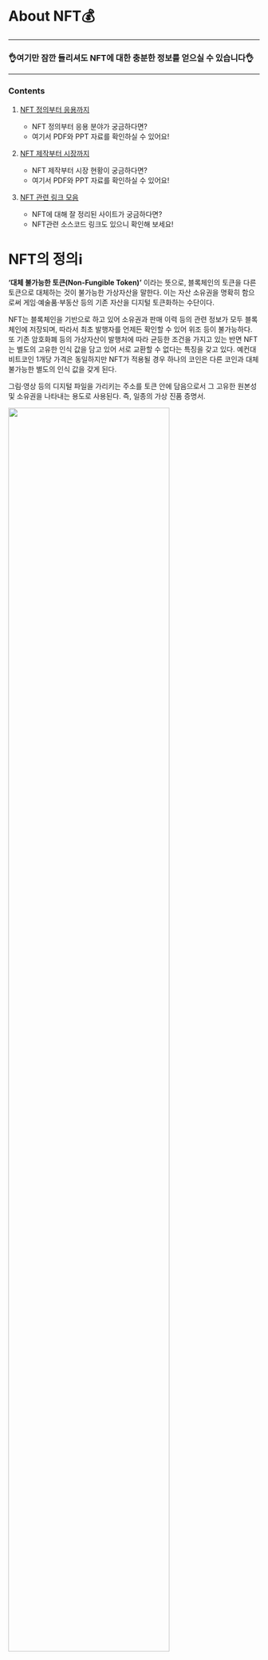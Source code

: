 # About NFT💰

***
### 👌여기만 잠깐 들리셔도 NFT에 대한 충분한 정보를 얻으실 수 있습니다👌


***

### Contents

1. [NFT 정의부터 응용까지](https://github.com/YouAndMeLink/About_NFT/tree/main/NFT%20%EC%A0%95%EC%9D%98%EB%B6%80%ED%84%B0%20%EC%9D%91%EC%9A%A9%EA%B9%8C%EC%A7%80)
    * NFT 정의부터 응용 분야가 궁금하다면?
    * 여기서 PDF와 PPT 자료를 확인하실 수 있어요!
 
2. [NFT 제작부터 시장까지](https://github.com/YouAndMeLink/About_NFT/tree/main/NFT%20%EC%A0%9C%EC%9E%91%EB%B6%80%ED%84%B0%20%EC%8B%9C%EC%9E%A5%EA%B9%8C%EC%A7%80)
   * NFT 제작부터 시장 현황이 궁금하다면?
   * 여기서 PDF와 PPT 자료를 확인하실 수 있어요!

3. [NFT 관련 링크 모음](https://github.com/YouAndMeLink/About_NFT/blob/main/NFT%20%EA%B4%80%EB%A0%A8%20%EB%A7%81%ED%81%AC%20%EB%AA%A8%EC%9D%8C.md)
   * NFT에 대해 잘 정리된 사이트가 궁금하다면?
   * NFT관련 소스코드 링크도 있으니 확인해 보세요!

# NFT의 정의ℹ️

**‘대체 불가능한 토큰(Non-Fungible Token)’** 이라는 뜻으로, 블록체인의 토큰을 다른 토큰으로 대체하는 것이 불가능한 가상자산을 말한다. 이는 자산 소유권을 명확히 함으로써 게임·예술품·부동산 등의 기존 자산을 디지털 토큰화하는 수단이다. 

NFT는 블록체인을 기반으로 하고 있어 소유권과 판매 이력 등의 관련 정보가 모두 블록체인에 저장되며, 따라서 최초 발행자를 언제든 확인할 수 있어 위조 등이 불가능하다. 또 기존 암호화폐 등의 가상자산이 발행처에 따라 균등한 조건을 가지고 있는 반면 NFT는 별도의 고유한 인식 값을 담고 있어 서로 교환할 수 없다는 특징을 갖고 있다. 예컨대 비트코인 1개당 가격은 동일하지만 NFT가 적용될 경우 하나의 코인은 다른 코인과 대체 불가능한 별도의 인식 값을 갖게 된다.

그림·영상 등의 디지털 파일을 가리키는 주소를 토큰 안에 담음으로서 그 고유한 원본성 및 소유권을 나타내는 용도로 사용된다. 즉, 일종의 가상 진품 증명서.

<img src="https://user-images.githubusercontent.com/86152185/172037861-b7ff5d71-7baa-46b6-bc15-b0f8f9b10238.png" width="80%" height="">

# 블록체인의 개념

블록체인(blockchain)은 **분산 컴퓨팅 기술 기반의 데이터 위변조 방지 기술**이다. 여러 대의 컴퓨터가 기록을 검증하여 해킹을 막는 구조로 되어있다.</br>

‘블록체인(Block Chain)’ 기술에서 블록(Block)에는 일정 시간 동안 확정된 거래 내역이 담긴다. 온라인에서 거래 내용이 담긴 블록이 형성되는 것이다. 거래 내역을 결정하는 주체는 사용자다. 이 블록은 네트워크에 있는 모든 참여자에게 전송된다. 참여자들은 해당 거래의 타당성 여부를 확인한다. 승인된 블록만이 기존 블록체인에 연결되면서 송금이 이루어진다. 신용 기반이 아니다. 시스템으로 네트워크를 구성, 제3자가 거래를 보증하지 않고도 거래 당사자끼리 가치를 교환할 수 있다는 것이 블록체인 구상이다.

블록체인 기술을 처음 고안한 사람은 ‘사토시나카모토’라는 개발자다. 이는 전자 화폐 시스템인 비트코인을 개발하면서 생긴 문제점을 해결하면서 나온 부산물로, 해당 기술을 통해 비트 코인은 5년 만에 시가총액으로 세계 100대 화폐 안에 들어갈 정도로 성장했다. 그는 ‘비트코인: P2P 전자화폐 시스템’이라는 논문에서 비트코인을 전적으로 거래 당사자 사이에서만 오가는 전자화폐로 정의했다. P2P(Peer to Peer) 네트워크를 이용해 이중 지불을 막아 준다는 것이다. 즉, P2P 네트워크를 통해 이중 지불을 막는 데 쓰이는 기술이 바로 블록체인이다.

</br>

<img src="https://user-images.githubusercontent.com/86152185/172052979-f1c278e9-8ec8-4fe4-8db2-f2a5b96dfd49.png" width="100%" height="">

<img src="https://mblogthumb-phinf.pstatic.net/MjAxODA0MTFfMjA1/MDAxNTIzNDE1MTAyNTQy.LFZvtZKGaNKeq_p6L2N0Puelsq-AAJ0eVIMgT_sx_Agg.d3FOS0rRkxN9VdPZo2OiJ7mIkG-HGgQX3TK4Ems7eocg.PNG.dhl_korea/%EB%B8%94%EB%A1%9D%EC%B2%B4%EC%9D%B8_%EC%9D%B4%EB%9E%80.png?type=w800" width="100%" height="">

# 특징

**1. 쉽게 추적된다.**
```
거래내역이 블록 체인에 공개적으로 기록되어 쉽게 추적 가능함
```
**2. 소유권 증명이 용이하다.**
```
누군가가 본인의 작품을 자신의 것이라 주장 한다면 디지털 소유권 증명을 통해 주장의 진위를 쉽게 가려 낼 수 있음
```
**3. 희소성을 입증할 수 있다.**
```
창작자가 원본에 대한 몇 개의 에디션을 발행 했는지 쉽게 알 수 있음
```
**4. 표준화 되어 있다.**
```
작품을 토큰화 하여 포맷 상의 차이로 발생가능한 문제를 사전에 방지
```
**5. 쉽게 거래할 수 있다.**
```
NFT 마켓 플레이스를 통해 쉽게 작품을 판매(전세계 사람들에게)
```
**6. 프로그래밍이 가능하다.**
```
예를 들어 작품이 시간의 흐름에 따라 자동으로 모습이 변하게 하고 싶다면 프로그래밍 가능한 파일을 통해 실행 가능함
```
**7. 상호운용적이다.**
```
NFT는 기본적으로 상호 운용 가능하게 설계되어 있으므로 NFT 작품 하나로 
게임, 영화, 광고 등등 여러 생태계를 넘나들며 사용 가능함
```
**8. 쉽게 분할할 수 있다.**
```
NFT 작품에 대한 소유권을 일정 수의 대체 가능한 토큰으로 나눠 일부만 팔거나 살 수 있음
(B2O 프로젝트, 니프텍스, 유니클리 플랫폼 등)
```
**9. (현금)유동성이 있다.**
```
토큰화 되지 않은 자산에 비해 수월하게 현금화 가능.
(NFT를 분할 하거나 빌려주는 방법 또는 비슷한 NFT들로 이루어진 바스켓이나 인덱스로 판매하는 방법 등)
```
**10. 사용자에 대한 보상이 용이하다.**
```
NFT 기반 게임을 플레이 하거나 플랫폼의 운영방식에 대해 의견을 피력하는 초기 사용자들에게
종종 해당 플랫폼 내에서 거래 가능한 토큰을 수여함으로써 보상을 해줌
```

---

기존의 파일들은 데이터로만 이루어져 있었기 때문에 쉽게 무단 복제가 가능했으며, DRM을 이용한 복제 방지 기술 또한 결국 이를 유통하는 중앙화된 관리서버가 존재했기 때문에 엄밀히 말해 완전히 독립된 개인의 소유라고 보기에는 어려운 점이 있었다.

이와 대조적으로 NFT는 블록체인 기술을 이용해 누구의 통제도 받지 않으며 복제 불가능한 고유성을 가지고 있기 때문에 희소성을 온전히 인정받을 수 있으며, 상대적으로 훨씬 안전하다는 차이점이 있다. 이로 인해 각종 예술품들을 위시한 다양한 디지털 자산들이 NFT로 생산되고 거래가 이루어지기 시작하는 중이다.

NFT 자산 거래는 일반적으로 NFT 플랫폼에서 암호화폐인 이더리움을 이용한 경매형식으로 이루어진다. 이더리움 외에도 몇 가지 암호화폐가 이용되는데, 세계 최대의 NFT 거래소인 오픈씨(Opensea)에서는 클레이튼, 폴리곤, 솔라나로 거래가 가능하며, 니어프로토콜, 아발란체, 알고랜드, 팬텀 등 후발 주자들도 각자의 기술을 이용한 NFT를 발행하고 있으며 이런 암호화폐를 사용할 수 있는 소규모 거래소들도 하나둘씩 나오고 있는 추세이다. 이외에도 수많은 암호화폐들이 NFT 거래시장에 뛰어들고 있다. 이렇게 암호화폐 업체들이 NFT에 뛰어드는 이유를 냉정히 말하자면 우리 생활 속에서 암호화폐를 이용할 일이 거의 없기 때문이지만, 어쨌든 NFT는 암호화폐들을 사용할 수 있는 대표적인 분야로 자리잡았다. 현재로서는 이더리움 거래량이 압도적이며, 생태계를 거의 꽉 잡고 있다고 해도 무방하다.

이렇게 NFT는 암호화폐로 거래하므로 암호화폐 가격의 영향을 받는다. 즉, NFT에 투자하는 것은 코인과 NFT에 동시에 롱(매수) 포지션을 잡게 되는 것이다. 이 때문에 자산으로서 장점과 단점을 동시에 가지는데, 가령 암호화폐와 NFT의 가격이 동시에 오른다면 복리에 가까운 이득을 얻게 되지만 반대로 암호화폐와 NFT의 가격이 동시에 떨어지게 된다면 일반적인 코인 거래보다 큰 손해를 보게 된다. 둘 중 하나만 오르고, 하나가 떨어진다면 등락폭에 따라서 이득 및 손실을 계산해야 한다. 그러므로 NFT에 투자할 때는 NFT 플랫폼에서 활용되는 암호화폐와 NFT의 등락 전망을 동시에 고려해야 한다.

NFT로 꼬리표가 붙은 디지털 자산들은 작품의 소유자와 거래 이력이 블록체인 기술로 기록되며 기술의 특성상 누군가가 이를 함부로 변경하거나 할 수 없다. 동일한 디지털 파일을 NFT로 중복해서 만들더라도, 결국엔 기존의 NFT와는 다른 NFT를 꼬리표로 붙이는 것이기 때문에 먼저 NFT로 생성된 진품과 구별된다. 만약 NFT가 예술계에서 가치를 인정받는 미래가 온다면 당연히 생성된 지 오래된 NFT의 가치가 크게 상승할 것으로 예상되기 때문에 2021년 현재에는 투기나 다름없는 거래가 이루어지고 있다.

다만 NFT의 현재 주로 사용되는 의미가 디지털 자산과 그를 증명하는 토큰이라는 것이지, NFT 자체는 대체 불가능한 토큰이라는 의미다. 예를 들어 1개의 비트코인은 또 다른 1개의 비트코인과 서로 같은 가치로 대체가 가능한 토큰(Fungible Token)이지만, NFT는 하나 하나가 서로 대체 불가능한 토큰이기 때문에 예술 작품에 활용되는 것일 뿐이다. 굳이 예술 작품 이외에도 각종 게임의 아이템에 NFT를 적용하거나 한정판의 유통 등에도 사용될 수 있다.

</br>

| 구분 | 실제세계 | 메타버스 |
| :---: | :---: | :---: |
| **자산** | 부동산, 주식 | 디지털 자산(예술품, 영상 등) |
| **인증** | 등기권리증, 증권 | NFT |
| **인증 주체** | 등기소, 증권거래소 | 블록체인(탈중앙) |
| **거래수단** | 현금 | 이더리움, NFT 코인 등 |

</br>

# NFT의 역사

1 : NFT의 태동, 컬러드 코인(2012~2013)
---
컬러드 코인은 비트코인 블록체인을 통해 **실물 자산을 디지털 형태로 표현하는 일종의 자산 발행 레이어**다.</br>
컬러드코인은 자산의 크기를 나타내는 데 사용되었으며 토큰 액세스, 구독, 주식발행, 쿠폰, 부동산, 암호화폐 발행 기능, 디지털 컬렉션 등에 사용되었다.

컬러드 코인은 치명적인 단점이 있었는데, 비트코인 블록체인의 설계 특성상 모든 참여자가 특정 가치의 값에 동의 할 때만 그 가치를 나타낼 수 있다는 점이다.

2 : 카운터파티, 레어페페, 금전화된 그래픽(2014~2016)
---
카운터 파티는 **비트코인 블록체인 위에 세워진 P2P 금융 플랫폼**이자 **오픈 소스 인터넷 프로토콜**이다.
해당 플랫폼은 분산형 자산 교환 뿐만 아니라 암호화 토큰을 만들 수 있었으며 수많은 프로젝트와 연계되었는데, 그 중 레어페페 프로젝트는 밈 트레이딩 카드로 상당한 인기를 구가했다.</br></br>
금전화된 그래픽은 아티스트가 비트코인 블록체인을 통해 창작자들에게 새로운 수입원을 찾아줄 수 있는 방안을 고민하며 만든 **'크립토'라는 개념이 예술 세계로 전파된 것**이다.

3 : 드디어 세상이 알아보다(2017)
---
**이더리움 네트워크**는 '이더'라는 기본 통화를 사용해 새 금융 상품들을 만들 수 있다는 점이 획기적으로 다가왔다. 이 시기에 등장하여 유행에 편승한 대표적인 NFT로는 **크립토펑크와 크립토키티**를 꼽을 수 있다.

이더리움의 유행에 힘입어 John Watkinson과 Matt Hall은 이더리움 블록체인에 독특한 캐릭터를 만들자는 아이디어를 구상하였다.
서로 다른 여러 캐릭터로 되어있고, 생성 가능한 캐릭터 수가 10,000명으로 제한된 게 특징인 이 프로젝트의 이름은 “크립토펑크(Cryptopunks)”로 불리운다.

크립토키티는 밴쿠버에 본사를 둔 Axiom Zen에 의해 2017년에 출시되었다. 알파 버전은 이더리움 에코시스템의 최대 해커톤인 ETH 워털루 해커톤에서 출시되었다. 400명이 넘는 개발자들의 참여로, 크립토키티 팀은 해커톤에서 1위를 차지했고, 게임 또한 입소문을 탔다.

공교롭게도 2017년 암호화폐 시장의 상승이 NFT에 기름을 부었다. 대중들은 가상의 고양이를 미친 듯이 사육하고, 사고, 거래하고 있었는데, 이것은 많은 사람들의 NFT의 큰 잠재력에 눈을 뜨게 했다. 2017년 12월 이 게임의 인기로 인해 이더리움 네트워크가 정체되어 트렌젝션 수가 사상 최고치를 기록하고 속도가 크게 느려지는 현상까지 발생했다. 이 게임은 이더리움의 네트워크 트래픽의 25%를 차지할 정도였다.

4 : 급격한 성장의 시기(2018~2019)
---
2018년과 2019년에는 NFT 생태계가 대규모로 성장했다. 100개 이상의 프로젝트가 만들어졌고 그 안에서 그보다 더 많은 작품이 만들어졌다. SuperRare, OpenSea 등 **NFT 거래소 플랫폼** 역시 각광받기 시작했다.

다른 암호화폐 시장에 비해 상대적으로 거래량이 적었지만 빠른 성장세를 보이며 놀라운 성과를 이루었다. Metamask와 같은 Web3 지갑 또한 지속적으로 개선되었다. 또한 이 시장의 선도자적인 Dapper Labs는 가스를 지불하지 않아도 되는 Dapper Wallet을 출시했다. Sincenft.com과 nonfungible.com과 같은 다른 웹사이트들 또한 NFT 게임 플레이 가이드, 시장 지표와 같은 일반적인 정보들을 제공하기 시작했다.

다양한 분야에 NFT가 적용되고 활발한 투자가 이뤄지며 NFT시장은 급격한 성장을 이루었다.

5 : 뜨거운 관심 속 NFT(2020~)
---
NFT가 본격적으로 유행하면서 암호화폐와 더불어 적극적인 거래가 이루어지고 있다. 2021년 초부터 NFT에 대한 관심도가 높아지기 시작하면서 NFT를 디지털 아트에 대한 copyright의 징표로 사용하는 시도가 늘어나게 되고, 이것이 가능함이 증명이 되었다. 기성 예술가들이 NFT를 통해서 미술, 음악등의 디지털 아트 작품 활동을 하고 실제로 NFT를 높은 가격에 판매하는 케이스가 생겨나기 시작했다. 2021년 2월에는 문서 상단의 Nyan Cat도 약 600,000 달러에 거래가 되었으며, 2021년 3월 미국 사진작가 Beeple은 Everydays: The First 5000 Days이라는 작품을 NFT로 제작한뒤 크리스티 경매를 통해서 6930만 달러에 팔았다. 2021년 3월에는 SNL은 NFT에 대한 영상을 만들었다.</br>

2021년에 NFT가 큰 붐을 일으키게 된 것에는 코로나의 영향을 빼 놓을 수 없다. 사회적 거리두기로 인해서 사람들간의 물리적 접촉이 없어지면서 메타버스에 대한 논의가 활발히 진행되게 되었고, **메타버스** 시대로 좀더 일찍 접어들게 되었다. 메타버스는 NFT없이 그 자체로 존재할 수 있지만, 결과적으로 메타버스에서 본인을 나타내기 위한 유니크한 아바타나 기타 다른 아이템을 사용하기 위해서는 NFT와 접목될 수 있기 때문에 NFT가 더 주목 받게 되었다. 이러한 맥락에서 PFP NFT가 더 비싼 가격에 활발히 거래되고 있는 현상을 이해해볼 수 있다.
